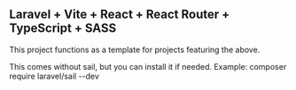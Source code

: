 ## Laravel + Vite + React + React Router + TypeScript + SASS

This project functions as a template for projects featuring the above.

This comes without sail, but you can install it if needed.
Example: composer require laravel/sail --dev
